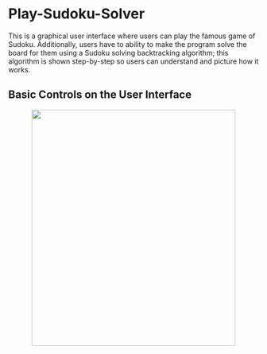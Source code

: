 # Play-Sudoku-Solver
This is a graphical user interface where users can play the famous game of Sudoku. Additionally, users have to ability to make the program solve the board for them using a Sudoku solving backtracking algorithm; this algorithm is shown step-by-step so users can understand and picture how it works.

## Basic Controls on the User Interface

<p align = "center">
  <img src = "https://user-images.githubusercontent.com/63945057/88468122-f25e4480-ce93-11ea-92e3-b90654477014.gif" width = 410 height = 475>
</p>  
